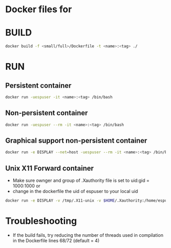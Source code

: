 # Docker files for

# BUILD
```bash
docker build -f <small/full>/Dockerfile -t <name>:<tag> ./
```
# RUN
## Persistent container
```bash
docker run -uespuser -it <name>:<tag> /bin/bash 
```
## Non-persistent container
```bash
docker run -uespuser --rm -it <name>:<tag> /bin/bash 
```
## Graphical support non-persistent container
```bash
docker run -e DISPLAY --net=host -uespuser --rm -it <name>:<tag> /bin/bash
```
## Unix X11 Forward container
* Make sure ownger and group of .Xauthority file is set to uid:gid = 1000:1000 or
* change in the dockerfile the uid of espuser to your local uid
```bash
docker run -e DISPLAY -v /tmp/.X11-unix -v $HOME/.Xauthority:/home/espuser/.Xauthority --net=host -uespuser --rm -it <name>:<tag> /bin/bash
```
# Troubleshooting
* If the build fails, try reducing the number of threads used in compilation in the Dockerfile lines 68/72 (default = 4)
